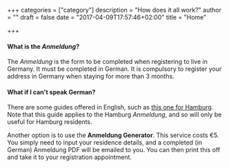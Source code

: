 +++
categories = ["category"]
description = "How does it all work?"
author = ""
draft = false
date = "2017-04-09T17:57:46+02:00"
title = "Home"

+++

#### What is the *Anmeldung*?

The *Anmeldung* is the form to be completed when registering to live in Germany. It must be completed in German. It is compulsory to register your address in Germany when staying for more than 3 months.

#### What if I can't speak German?

There are some guides offered in English, such as [this one for Hamburg](http://english.welcome.hamburg.de/contentblob/2217292/0b9929a8b01b3f615bbf11a946265669/data/an-ummeldung-des-wohnsitzes-englische-ausfuellhilfe.pdf). Note that this guide applies to the Hamburg *Anmeldung*, and so will only be useful for Hamburg residents.

Another option is to use the **Anmeldung Generator**. This service costs €5. You simply need to input your residence details, and a completed (in German) Anmeldung PDF will be emailed to you. You can then print this off and take it to your registration appointment.
